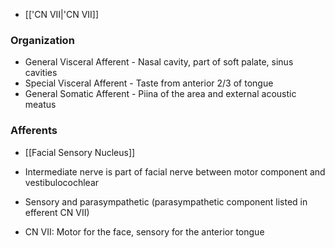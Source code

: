 - [['CN VII|'CN VII]]
### Organization
- General Visceral Afferent - Nasal cavity, part of soft palate, sinus cavities
- Special Visceral Afferent - Taste from anterior 2/3 of tongue
- General Somatic Afferent - Piina of the area and external acoustic meatus
### Afferents
- [[Facial Sensory Nucleus]]

- Intermediate nerve is part of facial nerve between motor component and vestibulocochlear
- Sensory and parasympathetic (parasympathetic component listed in efferent CN VII)
- CN VII: Motor for the face, sensory for the anterior tongue
